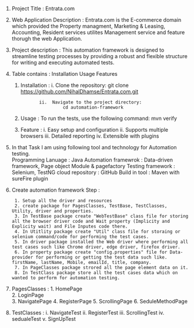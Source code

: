 1. Project Title  : Entrata.com

2. Web Application Description : Entrata.com is the E-commerce domain which provided the Property managment, Marketing & Leasing, Accounting, Resident services utilites Management service and feature thorugh the web Application.

3. Project description : This automation framework is designed to streamline testing processes by providing a robust and flexible structure for writing and executing automated tests.

4. Table contains : 
              Installation 
                Usage
                Features
   
     1. Installation :
                   i. Clone the repository:
                            git clone https://github.com/NihalDhamse/Entrata.com.git

                   ii.  Navigate to the project directory:
                            cd automation-framework

    2. Usage       :   To run the tests, use the following command:
                             mvn verify

    3. Feature     :   i.  Easy setup and configuration
                       ii. Supports multiple browsers
                      iii. Detailed reporting
                      iv. Extensible with plugins                    
            

5. In that Task I am using following tool and technology for Automation testing.  
        Programming Lanuage   : Java
        Automation framewrok  : Data-driven framework, Page object Module & pagefactory
        Testing framework     : Selenium, TestNG
        cloud repository      : GitHub
        Build in tool         : Maven with sureFire plugin


6. Create automation framework Step :

        1. Setup all the driver and resources 
        2. create package for PagesClasses, TestBase, TestClasses, Utility, driver and properties.
        3. In TestBase package create "WebTestBase" class file for storing all the browser driver code and Wait property (Implicity and Explicity wait) and File Inputes code there.
        4. In Utitlity package create "Util" class file for storaing or selenium command/code for performing the test cases.
        5. In driver package installed the Web driver where performing all test cases such like Chrome driver, edge driver, firefox driver.
        6. In property package create "config.properties" file for Data-provider for performing or getting the test data such like. firstName, lastName, Mobile, emailId, title, company.
        7. In PageClasses package strored all the page element data on it.
        8. In TestClass package store all the test cases data which on wanted to perform for automation testing.

7. PagesClasses :
        1. HomePage   
        2. LoginPage  
        3. NavigatePage
        4. RegisterPage
        5. ScrollingPage
        6. SeduleMethodPage

8. TestClasses :
        i. NavigateTest
       ii. RegisterTest
      iii. ScrollingTest
       iv. sedualeTest
        v. SignUpTest  

